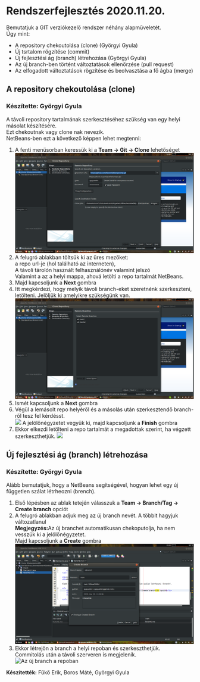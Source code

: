 
  <h1>Rendszerfejlesztés 2020.11.20.</h1>
  
  Bemutatjuk a GIT verziókezelő rendszer néhány alapműveletét.
  <br>
  Úgy mint:
  <ul>
   <li>A repository chekoutolása (clone) (Györgyi Gyula)</li>
   <li>Új tsrtalom rögzítése (commit) </li>
   <li>Új fejlesztési ág (branch) létrehozása (Györgyi Gyula)</li>
   <li>Az új branch-ben történt változtatások ellenőrzése (pull request) </li>
   <li>Az elfogadott változtatások rögzítése és beolvasztása a fő ágba (merge) </li>
  </ul>
  
  <h2>A repository chekoutolása (clone)</h2>
  <h3>Készítette: Györgyi Gyula</h3>
  A távoli repository tartalmának szerkesztéséhez szükség van egy helyi másolat készítésére.
  <br>
  Ezt chekoutnak vagy clone nak nevezik.
  <br>
  NetBeans-ben ezt a következő képpen lehet megtenni:
  <ol>
      <li>A fenti menüsorban keressük ki a <b>Team -> Git -> Clone</b>  lehetőséget 
          <br>
          <img src ="képek/clone.png">
      </li>
      <li>A felugró ablakban töltsük ki az üres mezőket: 
          <br>
          a repo url-je (hol található az interneten), 
          <br>
          A távoli tárolón használt felhasználónév valamint jelszó
          <br>
          Valamint a az a helyi mappa, ahová letölti a repo tartalmát NetBeans.
      </li>
      <li>Majd kapcsoljunk a <b>Next</b> gombra </li>
      <li>
          Itt megkérdezi, hogy melyik távoli branch-eket szeretnénk szerkeszteni, letölteni. Jelöljük ki amelyikre szükségünk van.
          <br>
          <img src="képek/távoli_brench.png">
      </li>
      <li> Ismét kapcsoljunk a <b>Next</b> gombra </li>
      <li>
          Végül a lemásolt repo helyéről és a másolás után szerkesztendő branch-ről tesz fel kérdésst.
          <br>
          <img src="képek/utolso.png">
          A jelölőnégyzetet vegyük ki, majd kapcsoljunk a <b>Finish</b> gombra
      </li>   
      <li>
          Ekkor elkezdi letölteni a repo tartalmát a megadottak szerint, ha végzett szerkeszthetjük.
          <img src="képek/clone_folyamatban.png" />
      </li>
  </ol>

  <h2>Új fejlesztési ág (branch) létrehozása</h2>
  <h3>Készítette: Györgyi Gyula</h3>
  
  Alább bemutatjuk, hogy a NetBeans segítségével, hogyan lehet egy új független szálat létrheozni (brench).
  
  <ol>
      <li>
          Első lépésben az ablak tetején válasszuk a <b>Team -> Branch/Tag -> Create branch</b> opciót
      </li>
      <li>
          A felugró ablakban adjuk meg az új branch nevét. A többit hagyjuk változatlanul
          <br>
          <b>Megjegyzés:</b>Az új branchet automatikusan chekoputolja, ha nem vesszük ki a jelölőnégyzetet.
          <br>
          Majd kapcsoljunk a <b>Create</b> gombra
          <br>
          <img src="képek/ujbranch.png" alt="Új branch létrehozása"/>
      </li>
      <li>
          Ekkor létrejön a branch a helyi repoban és szerkeszthetjük.
          <br>
          Commitolás után a távoli szerveren is megjelenik.
          <br>
          <img src="képek/ujbranch_repoban.png" alt="Az új branch a repoban"/>
      </li>

  </ol>

  
  
  <b>Készítették:</b> Fűkő Erik, Boros Máté, Györgyi Gyula
 